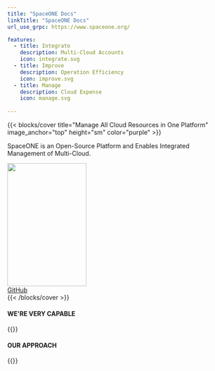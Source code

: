 ```yaml
---
title: "SpaceONE Docs"
linkTitle: "SpaceONE Docs"
url_use_grpc: https://www.spaceone.org/

features:
  - title: Integrate
    description: Multi-Cloud Accounts
    icon: integrate.svg
  - title: Improve
    description: Operation Efficiency
    icon: improve.svg
  - title: Manage
    description: Cloud Expense
    icon: manage.svg
  
---
```




{{< blocks/cover title="Manage All Cloud Resources in One Platform" image_anchor="top" height="sm" color="purple" >}}

<div class="mx-auto">
<p class="lead mt-5">SpaceONE is an Open-Source Platform and Enables Integrated Management of Multi-Cloud.</p>
<div class="l-get-started-buttons">
<img src = '/illust_astronaut_walking.svg' height="280" width="180" class ='illust_astronaut_walking' />
</div>
	<a class="btn btn-lg btn-secondary mr-3 mb-4" href="https://github.com/spaceone-dev">
		GitHub <i class="fab fa-github ml-2 "></i>
	</a>  
</div>
{{< /blocks/cover >}}

<div class="container">

<section>
<h4>WE'RE VERY CAPABLE</h4>
{{<home/features>}}
</section>

<section>
<h4>OUR APPROACH</h4>
{{<home/our-approach>}}
</section>

</div>







